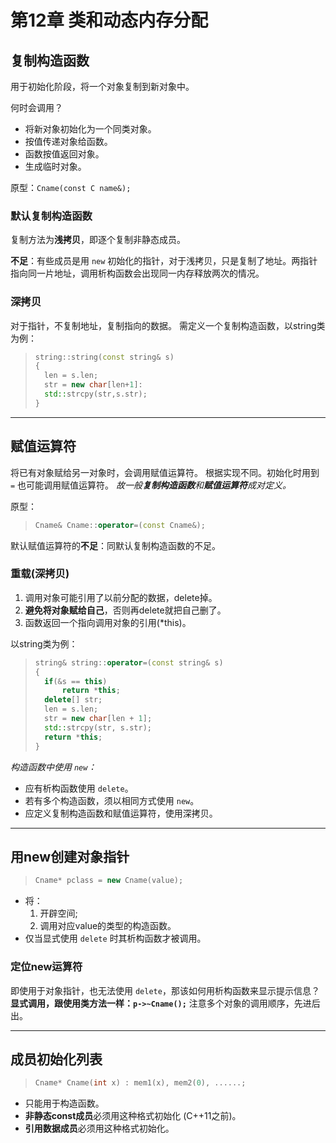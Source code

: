 # 第12章 类和动态内存分配

## 复制构造函数

用于初始化阶段，将一个对象复制到新对象中。

何时会调用？

- 将新对象初始化为一个同类对象。
- 按值传递对象给函数。
- 函数按值返回对象。
- 生成临时对象。

原型：`Cname(const C name&);`

### 默认复制构造函数

复制方法为**浅拷贝**，即逐个复制非静态成员。

**不足**：有些成员是用 `new` 初始化的指针，对于浅拷贝，只是复制了地址。两指针指向同一片地址，调用析构函数会出现同一内存释放两次的情况。

### 深拷贝

对于指针，不复制地址，复制指向的数据。
需定义一个复制构造函数，以string类为例：

> ```C++
> string::string(const string& s)
> {
>   len = s.len;
>   str = new char[len+1]:
>   std::strcpy(str,s.str);
> }
> ```

---

## 赋值运算符

将已有对象赋给另一对象时，会调用赋值运算符。
根据实现不同。初始化时用到 `=` 也可能调用赋值运算符。
*故一般**复制构造函数**和**赋值运算符**成对定义。*

原型：

> ```C++
> Cname& Cname::operator=(const Cname&);
> ```

默认赋值运算符的**不足**：同默认复制构造函数的不足。

### 重载(深拷贝)

1. 调用对象可能引用了以前分配的数据，delete掉。
2. **避免将对象赋给自己**，否则再delete就把自己删了。
3. 函数返回一个指向调用对象的引用(*this)。

以string类为例：

> ```C++
> string& string::operator=(const string& s)
> {
>   if(&s == this)
>       return *this;
>   delete[] str;
>   len = s.len;
>   str = new char[len + 1];
>   std::strcpy(str, s.str);
>   return *this;
> }
> ```

*构造函数中使用 `new`：*

- 应有析构函数使用 `delete`。
- 若有多个构造函数，须以相同方式使用 `new`。
- 应定义复制构造函数和赋值运算符，使用深拷贝。

---

## 用new创建对象指针

> ```C++
> Cname* pclass = new Cname(value);
> ```

- 将：
  1. 开辟空间;
  2. 调用对应value的类型的构造函数。
- 仅当显式使用 `delete` 时其析构函数才被调用。

### 定位new运算符

即使用于对象指针，也无法使用 `delete`，那该如何用析构函数来显示提示信息？
**显式调用，跟使用类方法一样：`p->~Cname();`**
注意多个对象的调用顺序，先进后出。

---

## 成员初始化列表

> ```C++
> Cname* Cname(int x) : mem1(x), mem2(0), ......;
> ```

- 只能用于构造函数。
- **非静态const成员**必须用这种格式初始化 (C++11之前)。
- **引用数据成员**必须用这种格式初始化。
